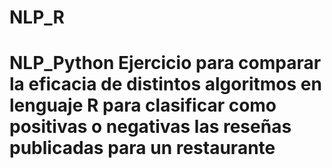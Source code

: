 # NLP_R
# NLP_Python Ejercicio para comparar la eficacia de distintos algoritmos en lenguaje R para clasificar como positivas o negativas las reseñas publicadas para un restaurante
